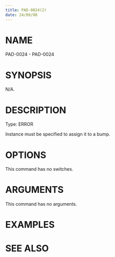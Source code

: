 ```yaml
---
title: PAD-0024(2)
date: 24/09/08
---
```


# NAME

PAD-0024 - PAD-0024

# SYNOPSIS

N/A.

# DESCRIPTION

Type: ERROR

Instance must be specified to assign it to a bump.

# OPTIONS

This command has no switches.

# ARGUMENTS

This command has no arguments.

# EXAMPLES

# SEE ALSO
